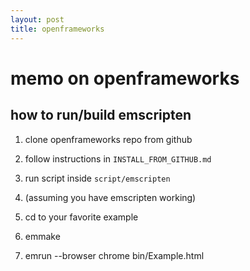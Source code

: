 ```yaml
---
layout: post
title: openframeworks
---
```


# memo on openframeworks

## how to run/build emscripten
1. clone openframeworks repo from github

2. follow instructions in ```INSTALL_FROM_GITHUB.md```

3. run script inside ```script/emscripten```

4. (assuming you have emscripten working)

5. cd to your favorite example

6. emmake

7. emrun --browser chrome bin/Example.html


